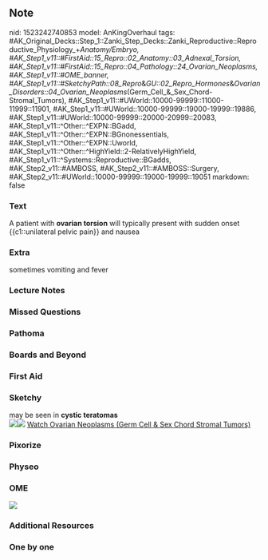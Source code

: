 ## Note
nid: 1523242740853
model: AnKingOverhaul
tags: #AK_Original_Decks::Step_1::Zanki_Step_Decks::Zanki_Reproductive::Reproductive_Physiology_+_Anatomy/Embryo, #AK_Step1_v11::#FirstAid::15_Repro::02_Anatomy::03_Adnexal_Torsion, #AK_Step1_v11::#FirstAid::15_Repro::04_Pathology::24_Ovarian_Neoplasms, #AK_Step1_v11::#OME_banner, #AK_Step1_v11::#SketchyPath::08_Repro_&_GU::02_Repro_Hormones_&_Ovarian_Disorders::04_Ovarian_Neoplasms_(Germ_Cell_&_Sex_Chord-Stromal_Tumors), #AK_Step1_v11::#UWorld::10000-99999::11000-11999::11901, #AK_Step1_v11::#UWorld::10000-99999::19000-19999::19886, #AK_Step1_v11::#UWorld::10000-99999::20000-20999::20083, #AK_Step1_v11::^Other::^EXPN::BGadd, #AK_Step1_v11::^Other::^EXPN::BGnonessentials, #AK_Step1_v11::^Other::^EXPN::Uworld, #AK_Step1_v11::^Other::^HighYield::2-RelativelyHighYield, #AK_Step1_v11::^Systems::Reproductive::BGadds, #AK_Step2_v11::#AMBOSS, #AK_Step2_v11::#AMBOSS::Surgery, #AK_Step2_v11::#UWorld::10000-99999::19000-19999::19051
markdown: false

### Text
A patient with <b>ovarian torsion</b> will typically present with
sudden onset {{c1::unilateral pelvic pain}} and nausea

### Extra
sometimes vomiting and fever

### Lecture Notes


### Missed Questions


### Pathoma


### Boards and Beyond


### First Aid


### Sketchy
<div>
  may be seen in <b>cystic teratomas</b>
</div><img src=
"4.%20Cystic%20Teratomas%20Ovarian%20Torsion.jpg"><img src=
"Complete%20Sketch-7b9270c03362893dd42f55a7104da9a60d576e6b.jpg">
<a href=
"https://dashboard.sketchy.com/study/medical/courses/medical-pathophysiology/units/medical-pathophysiology-reproductive-gu/videos/medical-pathophysiology-reproductive-and-gu-reproductive-hormones-and-ovarian-disorders-ovarian-neoplasms-germ-cell-and-sex-cord-stromal-tumors?utm_source=anki&utm_medium=partnership&utm_campaign=february_update&utm_content=medical">
Watch Ovarian Neoplasms (Germ Cell & Sex Chord Stromal Tumors)</a>

### Pixorize


### Physeo


### OME
<div class="ome-widget">
  <a href="https://onlinemeded.org?ref=anki"><img src=
  "_OME_AnkiFlashcards_General_4.png"></a>
</div>

### Additional Resources


### One by one

